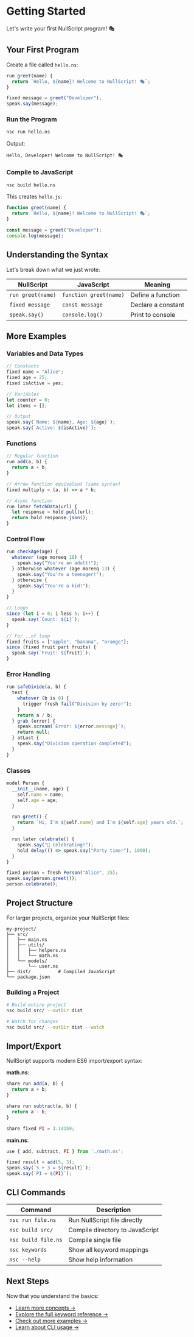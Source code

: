 # Getting Started

Let's write your first NullScript program! 🎭

## Your First Program

Create a file called `hello.ns`:

```javascript
run greet(name) {
  return `Hello, ${name}! Welcome to NullScript! 🎭`;
}

fixed message = greet("Developer");
speak.say(message);
```

### Run the Program

```bash
nsc run hello.ns
```

Output:
```
Hello, Developer! Welcome to NullScript! 🎭
```

### Compile to JavaScript

```bash
nsc build hello.ns
```

This creates `hello.js`:

```javascript
function greet(name) {
  return `Hello, ${name}! Welcome to NullScript! 🎭`;
}

const message = greet("Developer");
console.log(message);
```

## Understanding the Syntax

Let's break down what we just wrote:

| NullScript | JavaScript | Meaning |
|------------|------------|---------|
| `run greet(name)` | `function greet(name)` | Define a function |
| `fixed message` | `const message` | Declare a constant |
| `speak.say()` | `console.log()` | Print to console |

## More Examples

### Variables and Data Types

```javascript
// Constants
fixed name = "Alice";
fixed age = 25;
fixed isActive = yes;

// Variables
let counter = 0;
let items = [];

// Output
speak.say(`Name: ${name}, Age: ${age}`);
speak.say(`Active: ${isActive}`);
```

### Functions

```javascript
// Regular function
run add(a, b) {
  return a + b;
}

// Arrow function equivalent (same syntax)
fixed multiply = (a, b) => a * b;

// Async function
run later fetchData(url) {
  let response = hold pull(url);
  return hold response.json();
}
```

### Control Flow

```javascript
run checkAge(age) {
  whatever (age moreeq 18) {
    speak.say("You're an adult!");
  } otherwise whatever (age moreeq 13) {
    speak.say("You're a teenager!");
  } otherwise {
    speak.say("You're a kid!");
  }
}

// Loops
since (let i = 0; i less 5; i++) {
  speak.say(`Count: ${i}`);
}

// For...of loop
fixed fruits = ["apple", "banana", "orange"];
since (fixed fruit part fruits) {
  speak.say(`Fruit: ${fruit}`);
}
```

### Error Handling

```javascript
run safeDivide(a, b) {
  test {
    whatever (b is 0) {
      trigger fresh fail("Division by zero!");
    }
    return a / b;
  } grab (error) {
    speak.scream(`Error: ${error.message}`);
    return null;
  } atLast {
    speak.say("Division operation completed");
  }
}
```

### Classes

```javascript
model Person {
  __init__(name, age) {
    self.name = name;
    self.age = age;
  }

  run greet() {
    return `Hi, I'm ${self.name} and I'm ${self.age} years old.`;
  }

  run later celebrate() {
    speak.say("🎉 Celebrating!");
    hold delay(() => speak.say("Party time!"), 1000);
  }
}

fixed person = fresh Person("Alice", 25);
speak.say(person.greet());
person.celebrate();
```

## Project Structure

For larger projects, organize your NullScript files:

```
my-project/
├── src/
│   ├── main.ns
│   ├── utils/
│   │   ├── helpers.ns
│   │   └── math.ns
│   └── models/
│       └── user.ns
├── dist/          # Compiled JavaScript
└── package.json
```

### Building a Project

```bash
# Build entire project
nsc build src/ --outDir dist

# Watch for changes
nsc build src/ --outDir dist --watch
```

## Import/Export

NullScript supports modern ES6 import/export syntax:

**math.ns**:
```javascript
share run add(a, b) {
  return a + b;
}

share run subtract(a, b) {
  return a - b;
}

share fixed PI = 3.14159;
```

**main.ns**:
```javascript
use { add, subtract, PI } from './math.ns';

fixed result = add(5, 3);
speak.say(`5 + 3 = ${result}`);
speak.say(`PI = ${PI}`);
```

## CLI Commands

| Command | Description |
|---------|-------------|
| `nsc run file.ns` | Run NullScript file directly |
| `nsc build src/` | Compile directory to JavaScript |
| `nsc build file.ns` | Compile single file |
| `nsc keywords` | Show all keyword mappings |
| `nsc --help` | Show help information |

## Next Steps

Now that you understand the basics:

- [Learn more concepts →](/guide/basic-concepts.md)
- [Explore the full keyword reference →](/reference/keywords.md)
- [Check out more examples →](/examples/basic.md)
- [Learn about CLI usage →](/cli/usage.md)
